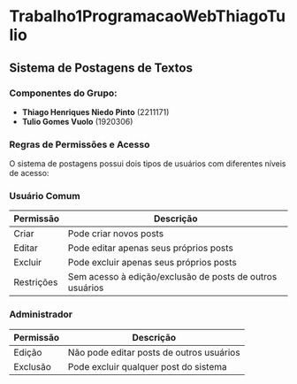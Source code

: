 # Trabalho1ProgramacaoWebThiagoTulio

## Sistema de Postagens de Textos

### Componentes do Grupo:
- **Thiago Henriques Niedo Pinto** (2211171)
- **Tulio Gomes Vuolo** (1920306)

### Regras de Permissões e Acesso

O sistema de postagens possui dois tipos de usuários com diferentes níveis de acesso:

### Usuário Comum
| Permissão | Descrição |
|-----------|-----------|
| Criar | Pode criar novos posts |
| Editar | Pode editar apenas seus próprios posts |
| Excluir | Pode excluir apenas seus próprios posts |
| Restrições | Sem acesso à edição/exclusão de posts de outros usuários |

### Administrador
| Permissão | Descrição |
|-----------|-----------|
| Edição | Não pode editar posts de outros usuários |
| Exclusão | Pode excluir qualquer post do sistema |